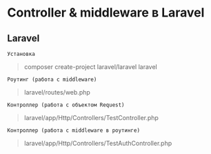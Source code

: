 # Controller & middleware в Laravel

## Laravel
    Установка
> composer create-project laravel/laravel laravel 
    
    Роутинг (работа с middleware)
> laravel/routes/web.php

    Контроллер (работа с объектом Request)
> laravel/app/Http/Controllers/TestController.php
    
    Контроллер (работа с middleware в роутинге)
> laravel/app/Http/Controllers/TestAuthController.php